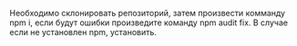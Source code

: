 
Необходимо склонировать репозиторий, затем произвести комманду npm i, если будут ошибки произведите команду npm audit fix. В случае если не установлен npm, установить.
